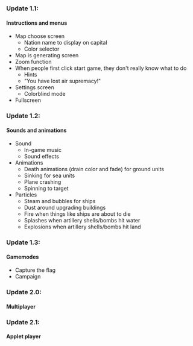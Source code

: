 ### Update 1.1:
#### Instructions and menus
- Map choose screen
	- Nation name to display on capital
	- Color selector
- Map is generating screen
- Zoom function
- When people first click start game, they don't really know what to do
	- Hints
	- "You have lost air supremacy!"
- Settings screen
	- Colorblind mode
- Fullscreen

### Update 1.2:
#### Sounds and animations
- Sound
	- In-game music
	- Sound effects
- Animations
	- Death animations (drain color and fade) for ground units
	- Sinking for sea units
	- Plane crashing
	- Spinning to target
- Particles
	- Steam and bubbles for ships
	- Dust around upgrading buildings
	- Fire when things like ships are about to die
	- Splashes when artillery shells/bombs hit water
	- Explosions when artillery shells/bombs hit land

### Update 1.3:
#### Gamemodes
- Capture the flag
- Campaign

### Update 2.0:
#### Multiplayer

### Update 2.1:
#### Applet player
